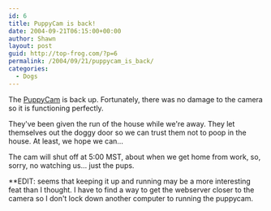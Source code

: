 ```yaml
---
id: 6
title: PuppyCam is back!
date: 2004-09-21T06:15:00+00:00
author: Shawn
layout: post
guid: http://top-frog.com/?p=6
permalink: /2004/09/21/puppycam_is_back/
categories:
  - Dogs
---
```

The [PuppyCam](/puppycam) is back up. Fortunately, there was no damage to the camera so it is functioning perfectly.

They've been given the run of the house while we're away. They let themselves out the doggy door so we can trust them not to poop in the house. At least, we hope we can…

The cam will shut off at 5:00 MST, about when we get home from work, so, sorry, no watching us… just the pups.



**EDIT: seems that keeping it up and running may be a more interesting feat than I thought. I have to find a way to get the webserver closer to the camera so I don't lock down another computer to running the puppycam.